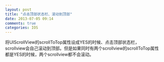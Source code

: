 ```yaml
---
layout: post
title: "点击顶部状态栏、滚动到顶部"
date: 2013-07-05 09:14
comments: true
categories: IOS
---
```

<p>
将UIScrollView的scrollToTop属性设成YES的时候、点击顶部状态栏，scrollview会自己滚动到顶部。但是如果同时有两个scrollview的scrollToTop属性都是YES的时候，两个scrollview都不会滚动。
</p]>